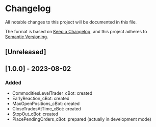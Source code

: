 # Changelog

All notable changes to this project will be documented in this file.

The format is based on [Keep a Changelog](https://keepachangelog.com/en/1.0.0/), and this project adheres to [Semantic Versioning](https://semver.org/spec/v2.0.0.html).


## [Unreleased]

## [1.0.0] - 2023-08-02
### Added
- CommoditiesLevelTrader_cBot: created
- EarlyReaction_cBot: created
- MaxOpenPositions_cBot: created
- CloseTradesAtTime_cBot: created
- StopOut_cBot: created
- PlacePendingOrders_cBot: prepared (actually in development mode)
